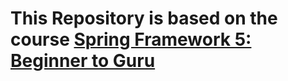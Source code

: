 # This Repository is based on the course [Spring Framework 5: Beginner to Guru](https://www.udemy.com/course/spring-framework-5-beginner-to-guru/?utm_source=adwords&utm_medium=udemyads&utm_campaign=LongTail_la.EN_cc.ROW&utm_content=deal4584&utm_term=_._ag_77879424134_._ad_535397245863_._kw__._de_c_._dm__._pl__._ti_dsa-1007766171312_._li_1011463_._pd__._&matchtype=&gclid=CjwKCAiA9NGfBhBvEiwAq5vSy-jPROgpOfYTSrR69VxM3EvNgpi9v5qxl6e52tTCpLmqcbfKHtvpwxoCFoYQAvD_BwE)
